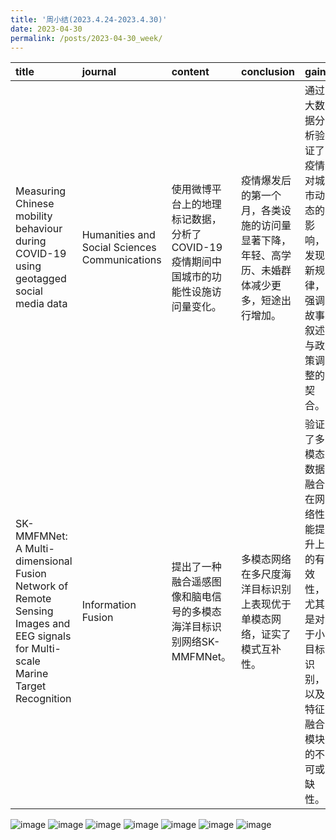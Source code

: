 ```yaml
---
title: '周小结(2023.4.24-2023.4.30)'
date: 2023-04-30
permalink: /posts/2023-04-30_week/
---
```

| title                                                                                                                             | journal                                       | content                                                                              | conclusion                                                                                     | gain                                                                                               |
|:----------------------------------------------------------------------------------------------------------------------------------|:----------------------------------------------|:-------------------------------------------------------------------------------------|:-----------------------------------------------------------------------------------------------|:---------------------------------------------------------------------------------------------------|
| Measuring Chinese mobility behaviour during COVID-19 using geotagged social media data                                            | Humanities and Social Sciences Communications | 使用微博平台上的地理标记数据，分析了COVID-19疫情期间中国城市的功能性设施访问量变化。 | 疫情爆发后的第一个月，各类设施的访问量显著下降，年轻、高学历、未婚群体减少更多，短途出行增加。 | 通过大数据分析验证了疫情对城市动态的影响，发现新规律，强调故事叙述与政策调整的契合。               |
| SK-MMFMNet: A Multi-dimensional Fusion Network of Remote Sensing Images and EEG signals for Multi-scale Marine Target Recognition | Information Fusion                            | 提出了一种融合遥感图像和脑电信号的多模态海洋目标识别网络SK-MMFMNet。                 | 多模态网络在多尺度海洋目标识别上表现优于单模态网络，证实了模式互补性。                         | 验证了多模态数据融合在网络性能提升上的有效性，尤其是对于小目标识别，以及特征融合模块的不可或缺性。 |


![image](/files/post/2023-04-30-week/0.jpg)
![image](/files/post/2023-04-30-week/1.jpg)
![image](/files/post/2023-04-30-week/2.jpg)
![image](/files/post/2023-04-30-week/3.jpg)
![image](/files/post/2023-04-30-week/4.jpg)
![image](/files/post/2023-04-30-week/5.jpg)
![image](/files/post/2023-04-30-week/6.jpg)